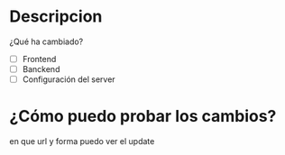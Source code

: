 # Descripcion
¿Qué ha cambiado?

- [ ] Frontend
- [ ] Banckend
- [ ] Configuración del server

# ¿Cómo puedo probar los cambios?
en que url y forma puedo ver el update
